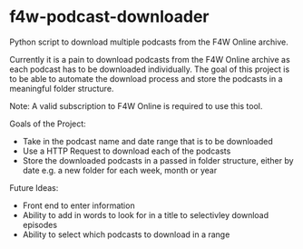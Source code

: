 # f4w-podcast-downloader
Python script to download multiple podcasts from the F4W Online archive. 


Currently it is a pain to download podcasts from the F4W Online archive as each podcast has to be downloaded individually. The goal of this project is to be able to automate the download process and store the podcasts in a meaningful folder structure. 

Note: A valid subscription to F4W Online is required to use this tool. 


Goals of the Project:
  - Take in the podcast name and date range that is to be downloaded
  - Use a HTTP Request to download each of the podcasts
  - Store the downloaded podcasts in a passed in folder structure, either by date e.g. a new folder for each week, month or year 

Future Ideas:
  - Front end to enter information 
  - Ability to add in words to look for in a title to selectivley download episodes
  - Ability to select which podcasts to download in a range
